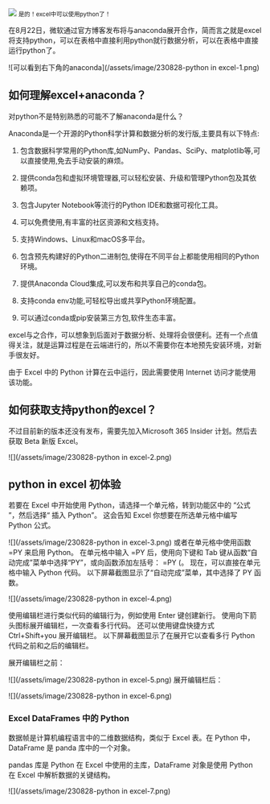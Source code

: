 <img src="/assets/image/230828-python in excel-2.png" style="max-width: 70%; height: auto;">
<small>是的！excel中可以使用python了！</small>


在8月22日，微软通过官方博客发布将与anaconda展开合作，简而言之就是excel将支持python，可以在表格中直接利用python就行数据分析，可以在表格中直接运行python了。


![可以看到右下角的anaconda](/assets/image/230828-python in excel-1.png)

## 如何理解excel+anaconda？

对python不是特别熟悉的可能不了解anaconda是什么？

Anaconda是一个开源的Python科学计算和数据分析的发行版,主要具有以下特点:

1. 包含数据科学常用的Python库,如NumPy、Pandas、SciPy、matplotlib等,可以直接使用,免去手动安装的麻烦。

2. 提供conda包和虚拟环境管理器,可以轻松安装、升级和管理Python包及其依赖项。

3. 包含Jupyter Notebook等流行的Python IDE和数据可视化工具。

4. 可以免费使用,有丰富的社区资源和文档支持。

5. 支持Windows、Linux和macOS多平台。

6. 包含预先构建好的Python二进制包,使得在不同平台上都能使用相同的Python环境。

7. 提供Anaconda Cloud集成,可以发布和共享自己的conda包。

8. 支持conda env功能,可轻松导出或共享Python环境配置。

9. 可以通过conda或pip安装第三方包,软件生态丰富。

excel与之合作，可以想象到后面对于数据分析、处理将会很便利。还有一个点值得关注，就是运算过程是在云端进行的，所以不需要你在本地预先安装环境，对新手很友好。

由于 Excel 中的 Python 计算在云中运行，因此需要使用 Internet 访问才能使用该功能。  

## 如何获取支持python的excel？

不过目前新的版本还没有发布，需要先加入Microsoft 365 Insider 计划。然后去获取 Beta 新版 Excel。

![](/assets/image/230828-python in excel-2.png)

## python in excel 初体验

若要在 Excel 中开始使用 Python，请选择一个单元格，转到功能区中的 “公式 ”，然后选择“ 插入 Python”。 这会告知 Excel 你想要在所选单元格中编写 Python 公式。 

![](/assets/image/230828-python in excel-3.png)
或者在单元格中使用函数 =PY 来启用 Python。 在单元格中输入 =PY 后，使用向下键和 Tab 键从函数“自动完成”菜单中选择“PY”，或向函数添加左括号： =PY (。 现在，可以直接在单元格中输入 Python 代码。 以下屏幕截图显示了“自动完成”菜单，其中选择了 PY 函数。


![](/assets/image/230828-python in excel-4.png)

使用编辑栏进行类似代码的编辑行为，例如使用 Enter 键创建新行。 使用向下箭头图标展开编辑栏，一次查看多行代码。 还可以使用键盘快捷方式 Ctrl+Shift+you 展开编辑栏。 以下屏幕截图显示了在展开它以查看多行 Python 代码之前和之后的编辑栏。

展开编辑栏之前：

![](/assets/image/230828-python in excel-5.png)
展开编辑栏后：

![](/assets/image/230828-python in excel-6.png)

### Excel DataFrames 中的 Python 

数据帧是计算机编程语言中的二维数据结构，类似于 Excel 表。在 Python 中，DataFrame 是 panda 库中的一个对象。

pandas 库是 Python 在 Excel 中使用的主库，DataFrame 对象是使用 Python 在 Excel 中解析数据的关键结构。

![](/assets/image/230828-python in excel-7.png)

